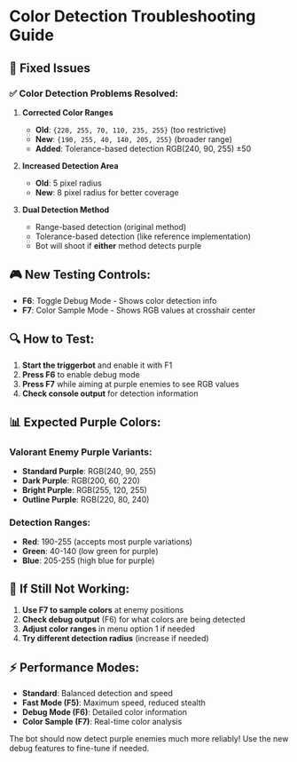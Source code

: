 # Color Detection Troubleshooting Guide

## 🔧 Fixed Issues

### ✅ **Color Detection Problems Resolved:**

1. **Corrected Color Ranges**
   - **Old**: `{220, 255, 70, 110, 235, 255}` (too restrictive)
   - **New**: `{190, 255, 40, 140, 205, 255}` (broader range)
   - **Added**: Tolerance-based detection RGB(240, 90, 255) ±50

2. **Increased Detection Area**
   - **Old**: 5 pixel radius
   - **New**: 8 pixel radius for better coverage

3. **Dual Detection Method**
   - Range-based detection (original method)
   - Tolerance-based detection (like reference implementation)
   - Bot will shoot if **either** method detects purple

## 🎮 **New Testing Controls:**

- **F6**: Toggle Debug Mode - Shows color detection info
- **F7**: Color Sample Mode - Shows RGB values at crosshair center

## 🔍 **How to Test:**

1. **Start the triggerbot** and enable it with F1
2. **Press F6** to enable debug mode
3. **Press F7** while aiming at purple enemies to see RGB values
4. **Check console output** for detection information

## 📊 **Expected Purple Colors:**

### Valorant Enemy Purple Variants:
- **Standard Purple**: RGB(240, 90, 255)
- **Dark Purple**: RGB(200, 60, 220)
- **Bright Purple**: RGB(255, 120, 255)
- **Outline Purple**: RGB(220, 80, 240)

### Detection Ranges:
- **Red**: 190-255 (accepts most purple variations)
- **Green**: 40-140 (low green for purple)
- **Blue**: 205-255 (high blue for purple)

## 🎯 **If Still Not Working:**

1. **Use F7 to sample colors** at enemy positions
2. **Check debug output** (F6) for what colors are being detected
3. **Adjust color ranges** in menu option 1 if needed
4. **Try different detection radius** (increase if needed)

## ⚡ **Performance Modes:**

- **Standard**: Balanced detection and speed
- **Fast Mode (F5)**: Maximum speed, reduced stealth
- **Debug Mode (F6)**: Detailed color information
- **Color Sample (F7)**: Real-time color analysis

The bot should now detect purple enemies much more reliably! Use the new debug features to fine-tune if needed.
